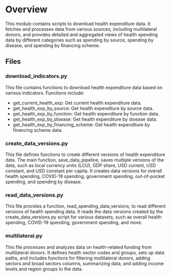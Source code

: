 # Overview
This module contains scripts to download health expenditure data. It fetches and processes data from various sources,
including multilateral donors, and provides detailed and aggregated views of health spending data by different
categories such as spending by source, spending by disease, and spending by financing scheme.

## Files
### download_indicators.py
This file contains functions to download health expenditure data based on various indicators. Functions include:

- get_current_health_exp: Get current health expenditure data.
- get_health_exp_by_source: Get health expenditure by source data.
- get_health_exp_by_function: Get health expenditure by function data.
- get_health_exp_by_disease: Get health expenditure by disease data.
- get_health_exp_by_financing_scheme: Get health expenditure by financing scheme data.

### create_data_versions.py
This file defines functions to create different versions of health expenditure data. The main function,
save_data_pipeline, saves multiple versions of the data, such as local currency units (LCU), GDP share, USD current, USD
constant, and USD constant per capita. It creates data versions for overall health spending, COVID-19 spending,
government spending, out-of-pocket spending, and spending by disease.

### read_data_versions.py
This file provides a function, read_spending_data_versions, to read different versions of health spending data. It reads
the data versions created by the create_data_versions.py script for various datasets, such as overall health spending,
COVID-19 spending, government spending, and more.

### multilateral.py
This file processes and analyzes data on health-related funding from multilateral donors. It defines health sector codes
and groups, sets up data paths, and includes functions for filtering multilateral donors, adding sectors and broad
sectors columns, summarizing data, and adding income levels and region groups to the data.